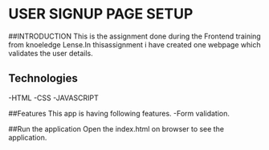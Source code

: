 # USER SIGNUP PAGE SETUP


##INTRODUCTION
 This is the assignment done during the Frontend training from knoeledge Lense.In thisassignment i have created one webpage which validates the user details.
 
## Technologies

-HTML
-CSS
-JAVASCRIPT

##Features
This app is having following features.
-Form validation.

##Run the application
Open the index.html on browser to see the application.